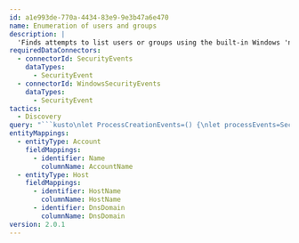 ```yaml
---
id: a1e993de-770a-4434-83e9-9e3b47a6e470
name: Enumeration of users and groups
description: |
  'Finds attempts to list users or groups using the built-in Windows 'net' tool '
requiredDataConnectors:
  - connectorId: SecurityEvents
    dataTypes:
      - SecurityEvent
  - connectorId: WindowsSecurityEvents
    dataTypes:
      - SecurityEvent
tactics:
  - Discovery
query: "```kusto\nlet ProcessCreationEvents=() {\nlet processEvents=SecurityEvent\n| where EventID==4688\n| project TimeGenerated, ComputerName=Computer,AccountName=SubjectUserName,AccountDomain=SubjectDomainName,\nFileName=tostring(split(NewProcessName, '\\\\')[-1]),\nProcessCommandLine = CommandLine, \nFolderPath = \"\",\nInitiatingProcessFileName=ParentProcessName,InitiatingProcessCommandLine=\"\",InitiatingProcessParentFileName=\"\";\nprocessEvents};\nProcessCreationEvents\n| where FileName == 'net.exe' and AccountName != \"\" and ProcessCommandLine !contains '\\\\'  and ProcessCommandLine !contains '/add' \n| where (ProcessCommandLine contains ' user ' or ProcessCommandLine contains ' group ') and (ProcessCommandLine endswith ' /do' or ProcessCommandLine endswith ' /domain') \n| extend Target = extract(\"(?i)[user|group] (\\\"*[a-zA-Z0-9-_ ]+\\\"*)\", 1, ProcessCommandLine) | filter Target  != '' \n| summarize minTimeGenerated=min(TimeGenerated), maxTimeGenerated=max(TimeGenerated), count() by AccountName, Target, ProcessCommandLine, ComputerName\n| project minTimeGenerated, maxTimeGenerated, count_, AccountName, Target, ProcessCommandLine, ComputerName\n| sort by AccountName, Target\n| extend HostName = tostring(split(ComputerName, '.', 0)[0]), DnsDomain = tostring(strcat_array(array_slice(split(ComputerName, '.'), 1, -1), '.'))\n| extend Account_0_Name = AccountName\n| extend Host_0_HostName = HostName\n| extend Host_0_DnsDomain = DnsDomain\n```"
entityMappings:
  - entityType: Account
    fieldMappings:
      - identifier: Name
        columnName: AccountName
  - entityType: Host
    fieldMappings:
      - identifier: HostName
        columnName: HostName
      - identifier: DnsDomain
        columnName: DnsDomain
version: 2.0.1
---
```



